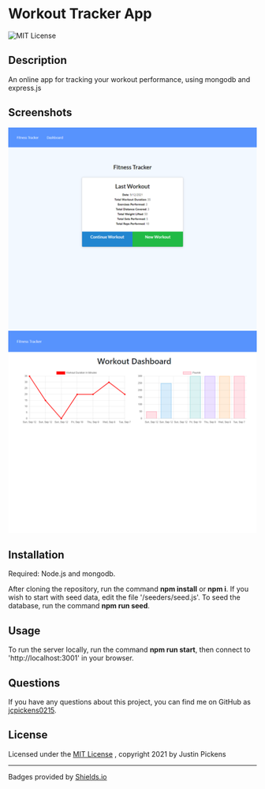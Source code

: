 # Workout Tracker App
![MIT License](https://img.shields.io/badge/License-MIT-brightgreen)
## Description
An online app for tracking your workout performance, using mongodb and express.js

## Screenshots
![Workout Tracker](./README_Assets/Readme-Screenshot.png)
![Workout Tracker](./README_Assets/Readme-Screenshot2.png)

## Installation
Required: Node.js and mongodb.

After cloning the repository, run the command **npm install** or **npm i**. If you wish to start with seed data, edit the file '/seeders/seed.js'. To seed the database, run the command **npm run seed**.

## Usage
To run the server locally, run the command **npm run start**, then connect to 'http://localhost:3001' in your browser.

## Questions
If you have any questions about this project, you can find me on GitHub as [jcpickens0215](https://github.com/jcpickens0215).


## License

Licensed under the [MIT License](https://mit-license.org/)
, copyright 2021 by Justin Pickens
____

Badges provided by [Shields.io](https://shields.io/)